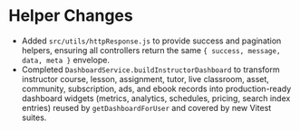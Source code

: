 # Helper Changes

- Added `src/utils/httpResponse.js` to provide success and pagination helpers, ensuring all controllers return the same `{ success, message, data, meta }` envelope.
- Completed `DashboardService.buildInstructorDashboard` to transform instructor course, lesson, assignment, tutor, live classroom, asset, community, subscription, ads, and ebook records into production-ready dashboard widgets (metrics, analytics, schedules, pricing, search index entries) reused by `getDashboardForUser` and covered by new Vitest suites.
